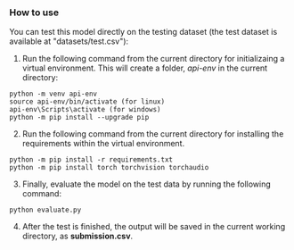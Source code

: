 ### How to use

You can test this model directly on the testing dataset (the test dataset is available at "datasets/test.csv"):

1. Run the following command from the current directory for initializaing a virtual environment. This will create a folder, *api-env* in the current directory:

```
python -m venv api-env
source api-env/bin/activate (for linux)
api-env\Scripts\activate (for windows)
python -m pip install --upgrade pip
```
2. Run the following command from the current directory for installing the requirements within the virtual environment.
```
python -m pip install -r requirements.txt
python -m pip install torch torchvision torchaudio
```
3. Finally, evaluate the model on the test data by running the following command:
```
python evaluate.py
```

4. After the test is finished, the output will be saved in the current working directory, as **submission.csv**.
